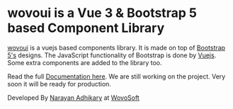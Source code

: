 # wovoui is a Vue 3 & Bootstrap 5 based Component Library

[wovoui](https://github.com/wovosoft/wovoui) is a vuejs based components library. It is made on
top of [Bootstrap 5's](https://getbootstrap.com/) designs. The JavaScript functionality
of Bootstrap is done by [Vuejs](https://v3.vuejs.org/). Some extra components are added
to the library too.


Read the full [Documentation here](http://wovoui.vercel.app). 
We are still working on the project. Very soon it will be ready for production.

Developed By [Narayan Adhikary](https://github.com/wovosoft) at [WovoSoft](https://wovosoft.com)
